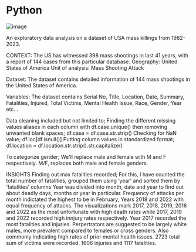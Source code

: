 # Python
![image](https://github.com/Khaddyy/Python/assets/117234410/529c53d3-8769-4194-b02c-1695478c0201)

An exploratory data analysis on a dataset of USA mass killings from 1982-2023.

CONTEXT: The US has witnessed 398 mass shootings in last 41 years, with a report of 144 cases from this particular database. 
Geography: United States of America
Unit of analysis: Mass Shooting Attack

Dataset: The dataset contains detailed information of 144 mass shootings in the United States of America.

Variables: The dataset contains Serial No, Title, Location, Date, Summary, Fatalities, Injured, Total Victims, Mental Health Issue, Race, Gender, Year etc...

Data cleaning included but not limited to; 
Finding the different missing values aliases in each column with df.case.unique()
then removing unwanted blank spaces;
df.case = df.case.str.strip()
Checking for NaN value;
df.loc[df.isnull()]
Putting column values in standardized format; 
df.location = df.location.str.strip().str.capitalize()

To categorize gender;
We'll replace male and female with M and F respectively.
M/F, replaces both male and female genders.

INSIGHTS
Finding out max fatalities recorded;
For this, I have counted the total number of fatalities, grouped them using ‘year’ and sorted them by ‘fatalities’ columns 
Year was divided into month, date and year to find out about deadly days, months or year in particular.
Frequency of attacks per month indictated the highest to be in February, Years 2018 and 2022 with equal frequency of attacks.
The visualizations mark 2017, 2018, 2019, 2016 and 2022 as the most unfortunate with high death rates while 2017, 2019 and 2022 recorded high innjury rates respectively. 
Year 2017 recorded the most fatalities and injuries.
Perpertrators are suggested to be largely white males, more prevalent compared to females or cross genders. Also commonly indicating high rates of prior mental health issues.
2723 total sum of victims were recorded. 1606 injuries and 1117 fatalities.
